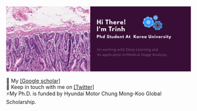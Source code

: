 <!-- ### Hi there 👋  -->
![](bio.jpg)
<!-- I'm Trinh, Ph.D. student at Korea University.
 -->
🔭 My [[Google scholar]](https://scholar.google.ca/citations?hl=en&user=trFdwLkAAAAJ) \
💬 Keep in touch with me on [[Twitter]](https://twitter.com/VgTimmy) \
⚡My Ph.D. is funded by Hyundai Motor Chung Mong-Koo Global Scholarship.

<!--
**timmyvg/timmyvg** is a ✨ _special_ ✨ repository because its `README.md` (this file) appears on your GitHub profile.

Here are some ideas to get you started:

- 🔭 I’m currently working on ...
- 🌱 I’m currently learning ...
- 👯 I’m looking to collaborate on ...
- 🤔 I’m looking for help with ...
- 💬 Ask me about ...
- 📫 How to reach me: ...
- 😄 Pronouns: ...
- ⚡ Fun fact: ...
-->
